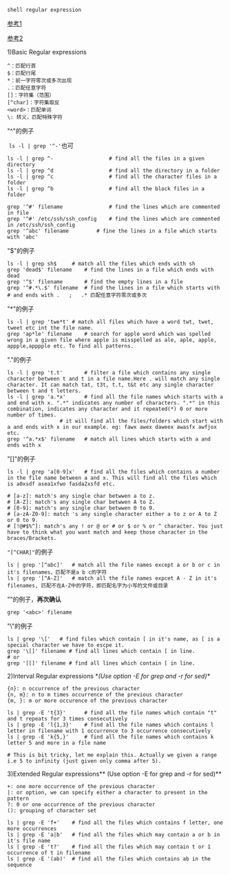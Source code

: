 `shell regular expression`

   [参考1](https://www.linuxnix.com/regular-expressions-linux-i/)

   [参考2](https://www.linuxnix.com/regular-expressions-linux-ii)

   1)Basic Regular expressions

   ```shell
   ^：匹配行首
   $：匹配行尾
   *：前一字符零次或多次出现
   .：匹配任意字符
   []：字符集（范围）
   [^char]：字符集取反
   <word>：匹配单词
   \: 转义，匹配特殊字符
   ```

   "^"的例子

   ​	`ls -l | grep '^-'`也可

   ```shell
   ls -l | grep ^-					# find all the files in a given directory
   ls -l | grep ^d					# find all the directory in a folder
   ls -l | grep ^c					# find all the character files in a folder
   ls -l | grep ^b					# find all the block files in a folder
   
   grep '^#' filename				# find the lines which are commented in file
   grep '^#' /etc/ssh/ssh_config	# find the lines which are commented in /etc/ssh/ssh_config
   grep '^abc' filename			# fine the lines in a file which starts with 'abc'
   ```

   "$"的例子

   ```shell
   ls -l | grep sh$		# match all the files which ends with sh
   grep 'dead$' filename	# find the lines in a file which ends with dead
   grep '^$' filename		# find the empty lines in a file
   grep '^#.*\.$' filename	# find the lines in a file which starts with # and ends with .   ;   .* 匹配任意字符零次或多次
   ```

   "*"的例子

   ```shell
   ls -l | grep 'twe*t'	# match all files which have a word twt, twet, tweet etc int the file name.
   grep 'ap*le' filename 	# search for apple word which was spelled wrong in a given file where apple is misspelled as ale, aple, apple, appple,apppple etc. To find all patterns.
   
   ```

   "."的例子

   ```shell
   ls -l | grep 't.t' 		# filter a file which contains any single character between t and t in a file name.Here . will match any single character. It can match tat, t3t, t.t, t&t etc any single character between t and t letters.
   ls -l | grep 'a.*x'		# find all the file names which starts with a and end with x. ".*" indicates any number of characters. ".*" in this combination, indicates any character and it repeated(*) 0 or more number of times.
   					# it will find all the files/folders which start with a and ends with x in our example. eg: fawx awex daweex awasfx awfjox etc.
   grep '^a.*x$' filename	# match all lines which starts with a and ends with x
   ```

   "[]"的例子

   ```shell
   ls -l | grep 'a[0-9]x'	# find all the files which contains a number in the file name between a and x. This will find all the files which is a0xsdf asea1xfwo fasda2xsfd etc.
   
   # [a-z]: match's any single char betwwen a to z.
   # [A-Z]: match's any single char betwwen A to Z.
   # [0-9]: match's any single char betwwen 0 to 9.
   # [a-zA-Z0-9]: match 's any single character either a to z or A to Z or 0 to 9.
   # [!@#$%^]: match's any ! or @ or # or $ or % or ^ character. You just have to think what you want match and keep those character in the braces/Brackets.
   ```

   `"[^CHAR]"`的例子

   ```shell
   ls | grep '[^abc]'	# match all the file names except a or b or c in it's filenames，匹配不是a b c的字符
   ls | grep '[^A-Z]'	# match all the file names expcet A - Z in it's filenames, 匹配不在A-Z中的字符，即匹配名字为小写的文件或目录
   ```

   "<WORD>"的例子，**再次确认**

   ```shell
   grep '<abc>' filename
   ```

   "\\"的例子

   ```shell
   ls | grep '\['	# find files which contain [ in it's name, as [ is a special character we have to escpe it.
   grep '\[]' filename # find all lines which contain [ in line.
   # or 
   grep '[[]' filename # find all lines which contain [ in line.
   ```

   

   2)Interval Regular expressions **(Use option -E for grep and -r for sed)\**

   ```shell
   {n}: n occurrence of the previous character
   {n, m}: n to m times occurrence of the previous character
   {m, }: m or more occurence of the previous character
   ```

   ```shell
   ls | grep -E 't{3}'		# find all the file names which contain "t" and t repeats for 3 times consecutively
   ls | grep -E 'l{1,3}'	# find all the file names which contains l letter in filename with 1 occurrence to 3 occurrence consecutively
   ls | grep -E 'k{5,}'		# find all the file names which contains k letter 5 and more in a file name
   
   # This is bit tricky, let me explain this. Actually we given a range i.e 5 to infinity (just given only comma after 5).
   ```

   3)Extended Regular expressions** (Use option -E for grep and -r for sed)\**

   ```shell
   +: one more occurrence of the previous character
   |: or option, we can specify either a character to present in the pattern
   ?: 0 or one occurrence of the previous character
   (): grouping of character set
   ```

   ```shell
   ls | grep -E 'f+'	# find all the files which contains f letter, one more occurrences
   ls | grep -E 'a|b'	# find all the files which may contain a or b in it's file name
   ls | grep -E 't?'	# find all the files which may contain t or 1 occurrence of t in filename	
   ls | grep -E '(ab)'	# find all the files which contains ab in the sequence
   ```